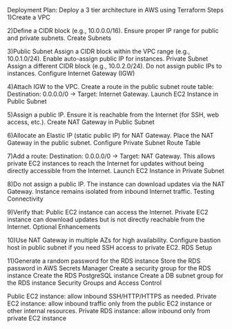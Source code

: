 Deployment Plan: Deploy a 3 tier architecture in AWS using Terraform
Steps
1)Create a VPC

2)Define a CIDR block (e.g., 10.0.0.0/16).
Ensure proper IP range for public and private subnets.
Create Subnets

3)Public Subnet
Assign a CIDR block within the VPC range (e.g., 10.0.1.0/24).
Enable auto-assign public IP for instances.
Private Subnet
Assign a different CIDR block (e.g., 10.0.2.0/24).
Do not assign public IPs to instances.
Configure Internet Gateway (IGW)

4)Attach IGW to the VPC.
Create a route in the public subnet route table:
Destination: 0.0.0.0/0 → Target: Internet Gateway.
Launch EC2 Instance in Public Subnet

5)Assign a public IP.
Ensure it is reachable from the Internet (for SSH, web access, etc.).
Create NAT Gateway in Public Subnet

6)Allocate an Elastic IP (static public IP) for NAT Gateway.
Place the NAT Gateway in the public subnet.
Configure Private Subnet Route Table

7)Add a route:
Destination: 0.0.0.0/0 → Target: NAT Gateway.
This allows private EC2 instances to reach the Internet for updates without being directly accessible from the Internet.
Launch EC2 Instance in Private Subnet

8)Do not assign a public IP.
The instance can download updates via the NAT Gateway.
Instance remains isolated from inbound Internet traffic.
Testing Connectivity

9)Verify that:
Public EC2 instance can access the Internet.
Private EC2 instance can download updates but is not directly reachable from the Internet.
Optional Enhancements

10)Use NAT Gateway in multiple AZs for high availability.
Configure bastion host in public subnet if you need SSH access to private EC2.
RDS Setup

11)Generate a random password for the RDS instance
Store the RDS password in AWS Secrets Manager
Create a security group for the RDS instance
Create the RDS PostgreSQL instance
Create a DB subnet group for the RDS instance
Security Groups and Access Control

Public EC2 instance: allow inbound SSH/HTTP/HTTPS as needed.
Private EC2 instance: allow inbound traffic only from the public EC2 instance or other internal resources.
Private RDS instance: allow inbound only from private EC2 instance
